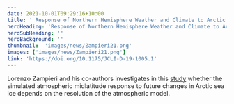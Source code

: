 ```yaml
---
date: 2021-10-01T09:29:16+10:00
title: ' Response of Northern Hemisphere Weather and Climate to Arctic Sea Ice Decline - Lorenzo Zampieri'
heroHeading: 'Response of Northern Hemisphere Weather and Climate to Arctic Sea Ice Decline: Resolution Independence in Polar Amplification Model Intercomparison Project (PAMIP) Simulations'
heroSubHeading: ''
heroBackground: ''
thumbnail:  'images/news/Zampieri21.png'
images: ['images/news/Zampieri21.png']
link: 'https://doi.org/10.1175/JCLI-D-19-1005.1'
---
```


Lorenzo Zampieri and his co-authors investigates in this [study](https://doi.org/10.1175/JCLI-D-19-1005.1) whether the simulated atmospheric midlatitude response to future changes in Arctic sea ice depends on the resolution of the atmospheric model.
